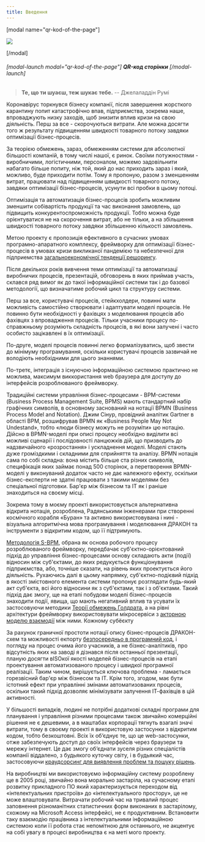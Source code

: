 ```yaml
---
title: Введення
---
```


[modal name="qr-kod-of-the-page"]

![](https://chart.googleapis.com/chart?chs=440x440&amp;cht=qr&amp;chl=https://books.m-e.pp.ua) 

[/modal]

###### [modal-launch modal="qr-kod-of-the-page"] **QR-код сторінки** [/modal-launch]

> **Те, що ти шуаєш, теж шукає тебе.**
>  -- Джелаладдін Румі  

Коронавірус торкнувся бізнесу компанії, після завершення жорсткого карантину попит катастрофічно впав, підприємства, зокрема наше, впроваджують низку заходів, щоб знизити вплив кризи на свою діяльність. Перш за все - скорочуються витрати. Але можна досягти того ж результату підвищенням швидкості товарного потоку завдяки оптимізації бізнес-процесів. 

За теорією обмежень, зараз, обмеженням системи для абсолютної більшості компаній, в тому числі нашої, є ринок. Своїми потужностями - виробничими, логістичними, персоналом, можемо задовільнити набагато більше попиту, ніж той, який до нас приходить зараз і який, можливо, буде приходити потім. Тому я пропоную, разом з зменшенням витрат, працювати над підвищенням швидкості товарного потоку, завдяки оптимізації бізнес-процесів, усунути всі пробки в цьому потоці.

Оптимізація та автоматизація бізнес-процесів зробить можливим зменшити собівартість продукції та час виконання замовлень, що підвищить конкурентоспроможність продукції. Тобто можна буде орієнтуватися не на скорочення витрат, або не тільки, а на збільшення швидкості товарного потоку завдяки збільшенню кількості замовлень.

Метою проекту є пропозиція ефективного в сучасних умовах програмно-апаратного комплексу, фреймворку для оптимізації бізнес-процесів в умовах кризи викликаної пандемією та небезпечної для підприемства [загальноекономічної тенденції решорингу](https://rep-d.treba.ml/reshoryng.html).

Після декількох років вивчення теми оптимізації та автоматизацї виробничих процесів, презентацій, обговорень в яких приймав участь, склався ряд вимог як до такої інформаційної системи так і до базової методології, що визначатиме робочий цикл та структуру системи.

Перш за все, користувачі процесів, стейкхолдери, повинні мати можливість самостійно створювати і адаптувати моделі процесів. Не повинно бути необхідності у фахівцях з моделювання процесів або фахівцях з впровадження процесів. Тільки учасники процесу по-справжньому розуміють складність процесів, в які вони залучені і часто особисто зацікавлені в їх оптимізації.

По-друге, моделі процесів повинні легко формалізуватись, щоб звести до мінімуму програмування, оскільки користувачі процесів зазвичай не володіють необхідними для цього знаннями.

По-третє, інтеграція з існуючою інформаційною системою практично не можлива, максимум виккористання web браузера для доступу до інтерфейсів розроблюваного фреймворку.

Традиційні системи управління бізнес-процесами - BPM-системи (Business Process Management Suite, BPMS) мають стандартний набір графічних символів, в основному заснований на нотації BPMN (Business Process Model and Notation). Джим Сінур, провідний аналітик Gartner в області BPM, розшифрував BPMN як «Business People May Not Undestand», тобто «люди бізнесу можуть не розуміти» цю нотацію. Дійсно в BPMN-моделі при описі процесу необхідно виділити всі можливі сценарії і послідовності ланцюжків дій, що призводить до надзвичайного «розростання» і ускладнення моделі. Моделі стають дуже громіздкими і складними для сприйняття та аналізу. BPMN нотація сама по собі складна: вона містить більше ста різних символів, специфікація яких займає понад 500 сторінок, а перетворення BPMN-моделі у виконуваний додаток часто не дає належного ефекту, оскільки бізнес-експерти не здатні працювати з такими моделями без спеціальної підготовки. Бар'єр між бізнесом та ІТ як і раніше знаходиться на своєму місці.

Зокрема тому в моєму проекті використовується альтернативна відкрита нотація, розроблена, Радянськими інженерами при створенні космічного корабля «Буран» та активно використовувана і нині - візуальна алгоритмічна мова програмування і моделювання ДРАКОН та інструменти з відкритим кодом, що її підтримують.

[Методологія S-BPM](https://rep-d.treba.ml/sbpm.html), обрана як основа робочого процесу розроблюваного фреймворку, передбачає суб'єктно-орієнтований підхід до управління бізнес-процесами основу складають акти (події) відносин між суб'єктами, до яких редукується функціонування підприємства, або, точніше сказати, на рівень яких проектується його діяльність. Рухаючись далі в цьому напрямку, суб'єктно-подієвий підхід в якості змістовного елемента системи пропонує розглядати будь-який акт суб'єкта, всі його відносини як з суб'єктами, так і з об'єктами. Такий підхід дає змогу, ще на етапі побудови моделі бізнес-процесів знаходити події, явища, що мають негативний вплив та усувати їх застосовуючи методики [Теорії обмежень Голдрата](https://rep-d.treba.ml/toc.html), а на рівні архітектури фреймворку використовувати мікросервіси з [акторною моделю взаємодії](https://ru.m.wikipedia.org/wiki/%D0%9C%D0%BE%D0%B4%D0%B5%D0%BB%D1%8C_%D0%B0%D0%BA%D1%82%D0%BE%D1%80%D0%BE%D0%B2) між ними. Кожному субëєкту

За рахунок граничної простоти нотації опису бізнес-процесів ДРАКОН-схем та можливості екпорту [безпосередньо в програмний код](https://drakon.tech/), і погляду на процес очима його учасників, а не бізнес-аналітиків, про відсутність яких на заводі я дізнався після останньої презентації, планую досягти вISOкої якості моделей бізнес-процесів на етапі проектування автоматизованого процесу і швидкої програмної реалізації. Таким чином, вирішується ключова проблема - ламається горезвісний бар'єр між бізнесом та ІТ. Крім того, згодом, має бути істотний ефект при управлінні змінами автоматизованих процесів, оскільки такий підхід дозволяє мінімізувати залучення ІТ-фахівців в цій активності.

У більшості випадків, людині не потрібні додаткові складні програми для планування і управління різними процесами також звичайно комерційні рішення не є дешевими, а в маштабах корпорації тягнуть взагалі значі витрати, тому в своєму проекті я використовую застосунки з відкритим кодом, тобто безкоштовні. Всix їх об‘єднує те, що це web-застосунки, отже забезпечують доступ до своїх інтерфейсів через браузери та мережу інтернет. Це дає змогу об‘єднати зуселя різних спеціалістів компанії віддалено, з будьякого куточку світу, і в будьякий час, застосовуючи [краудсорсинг для виявлення проблем та пошуку рiшень](https://rep-d.treba.ml/kraud.html).

На виробництві ми використовуємо інформаційну систему розроблену ще в 2005 році, звичайно вона морально застаріла, на сучасному етапі розвитку прикладного ПО який характеризується переходом від «інтелектуальних пристроїв» до «інтелектуального простору», це не може влаштовувати. Витрачати робочий час на тривалий процес заповнення різноманітних статистичних форм виконаних в застарілому, схожому на Microsoft Access інтерфейсі, не є продуктивним. Встановити таку взаємодію працівника з інтелектуальними інформаційною системою коли її робота стає непомітною для останнього, не акцентує на собі увагу в процесі виробництва є на меті мого проекту.
